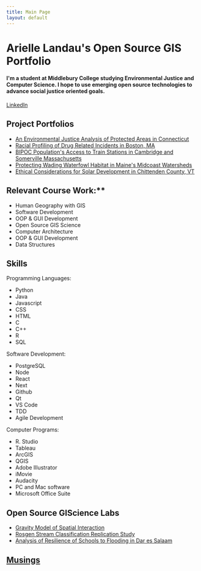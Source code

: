 ```yaml
---
title: Main Page
layout: default
---
```


# Arielle Landau's Open Source GIS Portfolio

#### I'm a student at Middlebury College studying Environmental Justice and Computer Science. I hope to use emerging open source technologies to advance social justice oriented goals.

[LinkedIn](https://www.linkedin.com/in/arielle-landau-8374091bb)

## Project Portfolios
- [An Environmental Justice Analysis of Protected Areas in Connecticut](Landau_CTEJReport.pdf)
- [Racial Profiling of Drug Related Incidents in Boston, MA](assets/BostonPolicing.md)
- [BIPOC Population's Access to Train Stations in Cambridge and Somerville Massachusetts](assets/camberville.md)
- [Protecting Wading Waterfowl Habitat in Maine's Midcoast Watersheds](assets/WWHMaine.md)
- [Ethical Considerations for Solar Development in Chittenden County, VT](assets/ChittendenSolarEthics.md)

## Relevant Course Work:**
- Human Geography with GIS
- Software Development
- OOP & GUI Development
- Open Source GIS Science
- Computer Architecture
- OOP & GUI Development
- Data Structures

## Skills

Programming Languages:
- Python       
- Java
- Javascript  
- CSS
- HTML      
- C
- C++          
- R
- SQL     

Software Development:
- PostgreSQL
- Node
- React           
- Next
- Github         
- Qt
- VS Code      
- TDD
- Agile Development

Computer Programs:
- R. Studio  
- Tableau      
- ArcGIS         
- QGIS
- Adobe Illustrator
- iMovie           
- Audacity
- PC and Mac software
- Microsoft Office Suite

## Open Source GIScience Labs
- [Gravity Model of Spatial Interaction](gravity/gravity.md)
- [Rosgen Stream Classification Replication Study](rosgen/rosgenReport.md)
- [Analysis of Resilience of Schools to Flooding in Dar es Salaam](DarEsSalaamResilienceAcademy/report.md)

## [Musings](/musings)
